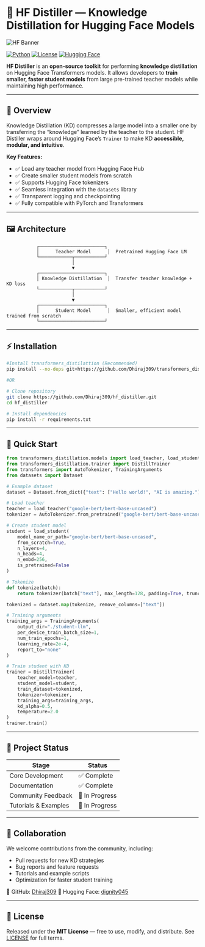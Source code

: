# 🧪 HF Distiller — Knowledge Distillation for Hugging Face Models

![HF Banner](https://huggingface.co/front/assets/huggingface_logo.svg)

[![Python](https://img.shields.io/badge/python-3.9%2B-blue)](https://www.python.org/)
[![License](https://img.shields.io/badge/license-MIT-green)](LICENSE)
[![Hugging Face](https://img.shields.io/badge/huggingface-Dhiraj309-orange)](https://huggingface.co/Dhiraj309)

**HF Distiller** is an **open-source toolkit** for performing **knowledge distillation** on Hugging Face Transformers models. It allows developers to **train smaller, faster student models** from large pre-trained teacher models while maintaining high performance.

---

## 📖 Overview

Knowledge Distillation (KD) compresses a large model into a smaller one by transferring the “knowledge” learned by the teacher to the student. HF Distiller wraps around Hugging Face’s `Trainer` to make KD **accessible, modular, and intuitive**.

**Key Features:**

* ✅ Load any teacher model from Hugging Face Hub
* ✅ Create smaller student models from scratch
* ✅ Supports Hugging Face tokenizers
* ✅ Seamless integration with the `datasets` library
* ✅ Transparent logging and checkpointing
* ✅ Fully compatible with PyTorch and Transformers

---

## 🖼 Architecture

```text
           ┌────────────────────────┐
           │      Teacher Model      │  Pretrained Hugging Face LM
           └────────────┬───────────┘
                        │
                        ▼
           ┌────────────────────────┐
           │ Knowledge Distillation  │  Transfer teacher knowledge + KD loss
           └────────────┬───────────┘
                        │
                        ▼
           ┌────────────────────────┐
           │      Student Model      │  Smaller, efficient model trained from scratch
           └────────────────────────┘
```

---

## ⚡ Installation

```bash
#Install transformers_distilattion (Recommended)
pip install --no-deps git+https://github.com/Dhiraj309/transformers_distillation.git

#OR

# Clone repository
git clone https://github.com/Dhiraj309/hf_distiller.git
cd hf_distiller

# Install dependencies
pip install -r requirements.txt
```

---

## 🏃 Quick Start

```python
from transformers_distillation.models import load_teacher, load_student
from transformers_distillation.trainer import DistillTrainer
from transformers import AutoTokenizer, TrainingArguments
from datasets import Dataset

# Example dataset
dataset = Dataset.from_dict({"text": ["Hello world!", "AI is amazing."]})

# Load teacher
teacher = load_teacher("google-bert/bert-base-uncased")
tokenizer = AutoTokenizer.from_pretrained("google-bert/bert-base-uncased")

# Create student model
student = load_student(
    model_name_or_path="google-bert/bert-base-uncased",
    from_scratch=True,
    n_layers=4,
    n_heads=4,
    n_embd=256,
    is_pretrained=False
)

# Tokenize
def tokenize(batch):
    return tokenizer(batch["text"], max_length=128, padding=True, truncation=True)

tokenized = dataset.map(tokenize, remove_columns=["text"])

# Training arguments
training_args = TrainingArguments(
    output_dir="./student-llm",
    per_device_train_batch_size=1,
    num_train_epochs=1,
    learning_rate=2e-4,
    report_to="none"
)

# Train student with KD
trainer = DistillTrainer(
    teacher_model=teacher,
    student_model=student,
    train_dataset=tokenized,
    tokenizer=tokenizer,
    training_args=training_args,
    kd_alpha=0.5,
    temperature=2.0
)
trainer.train()
```

---

## 📂 Project Status

| Stage                | Status         |
| -------------------- | -------------- |
| Core Development     | ✅ Complete     |
| Documentation        | ✅ Complete     |
| Community Feedback   | 🚧 In Progress |
| Tutorials & Examples | 🚧 In Progress |

---

## 🤝 Collaboration

We welcome contributions from the community, including:

* Pull requests for new KD strategies
* Bug reports and feature requests
* Tutorials and example scripts
* Optimization for faster student training

🔗 GitHub: [Dhiraj309](https://github.com/Dhiraj309)
🔗 Hugging Face: [dignity045](https://huggingface.co/dignity045)

---

## 📜 License

Released under the **MIT License** — free to use, modify, and distribute. See [LICENSE](LICENSE) for full terms.
